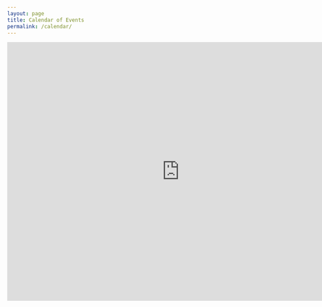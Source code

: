 ```yaml
---
layout: page
title: Calendar of Events
permalink: /calendar/
---
```

<iframe src="https://www.google.com/calendar/embed?height=600&amp;wkst=1&amp;bgcolor=%23cc6600&amp;src=70mm6ebt09p30n8qrt9g302bpg%40group.calendar.google.com&amp;color=%23853104&amp;ctz=America%2FNew_York" style=" border-width:0 " width="800" height="600" frameborder="0" scrolling="no"></iframe>

<script src="https://ajax.googleapis.com/ajax/libs/jquery/1.11.2/jquery.min.js"></script>

<script src="https://maxcdn.bootstrapcdn.com/bootstrap/3.3.2/js/bootstrap.min.js"></script>
